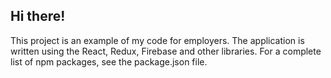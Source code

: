 
## Hi there! 

This project is an example of my code for employers. The application is written using the React, Redux, Firebase and other libraries. For a complete list of npm packages, see the package.json file.

